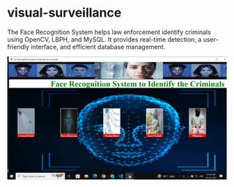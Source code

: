 # visual-surveillance
The Face Recognition System helps law enforcement identify criminals using OpenCV, LBPH, and MySQL. It provides real-time detection, a user-friendly interface, and efficient database management.


![image alt](https://github.com/gnani-create/visual-surveillance/blob/9387a6c4845d69171f13ed33eedf0057ed6877de/Project_interface.jpg)
